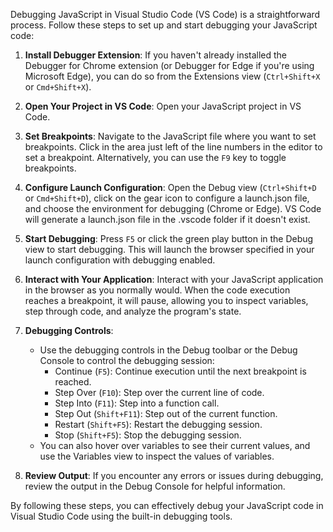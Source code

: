 Debugging JavaScript in Visual Studio Code (VS Code) is a straightforward process. Follow these steps to set up and start debugging your JavaScript code:

1. **Install Debugger Extension**: If you haven't already installed the Debugger for Chrome extension (or Debugger for Edge if you're using Microsoft Edge), you can do so from the Extensions view (`Ctrl+Shift+X` or `Cmd+Shift+X`).

2. **Open Your Project in VS Code**: Open your JavaScript project in VS Code.

3. **Set Breakpoints**: Navigate to the JavaScript file where you want to set breakpoints. Click in the area just left of the line numbers in the editor to set a breakpoint. Alternatively, you can use the `F9` key to toggle breakpoints.

4. **Configure Launch Configuration**: Open the Debug view (`Ctrl+Shift+D` or `Cmd+Shift+D`), click on the gear icon to configure a launch.json file, and choose the environment for debugging (Chrome or Edge). VS Code will generate a launch.json file in the .vscode folder if it doesn't exist.

5. **Start Debugging**: Press `F5` or click the green play button in the Debug view to start debugging. This will launch the browser specified in your launch configuration with debugging enabled.

6. **Interact with Your Application**: Interact with your JavaScript application in the browser as you normally would. When the code execution reaches a breakpoint, it will pause, allowing you to inspect variables, step through code, and analyze the program's state.

7. **Debugging Controls**:
   - Use the debugging controls in the Debug toolbar or the Debug Console to control the debugging session:
     - Continue (`F5`): Continue execution until the next breakpoint is reached.
     - Step Over (`F10`): Step over the current line of code.
     - Step Into (`F11`): Step into a function call.
     - Step Out (`Shift+F11`): Step out of the current function.
     - Restart (`Shift+F5`): Restart the debugging session.
     - Stop (`Shift+F5`): Stop the debugging session.
   - You can also hover over variables to see their current values, and use the Variables view to inspect the values of variables.

8. **Review Output**: If you encounter any errors or issues during debugging, review the output in the Debug Console for helpful information.

By following these steps, you can effectively debug your JavaScript code in Visual Studio Code using the built-in debugging tools.